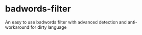 # badwords-filter
An easy to use badwords filter with advanced detection and anti-workaround for dirty language
